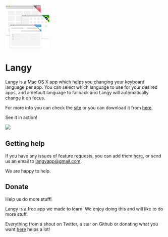 ![](Langy/Assets/AppIcon.png)

# Langy

Langy is a Mac OS X app which helps you changing your keyboard language per app. You can select which language to use for your desired apps, and a default language to fallback and Langy will automatically change it on focus.


For more info you can check the [site](http://langyapp.github.io/) or you can download it from [here](https://github.com/LangyApp/Langy/releases/download/1.0.0/Langy.zip).

See it in action!

![](http://langyapp.github.io/img/screenvideo.gif)

## Getting help

If you have any issues of feature requests, you can add them [here](https://github.com/LangyApp/Langy/issues), or send us an email to langyapp@gmail.com.

We are happy to help.

## Donate

Help us do more stuff!

Langy is a free app we made to learn. We enjoy doing this and will like to do more stuff. 

Everything from a shout on Twitter, a star on Github or donating what you want [here](http://langyapp.github.io/donate.html) helps a lot!

